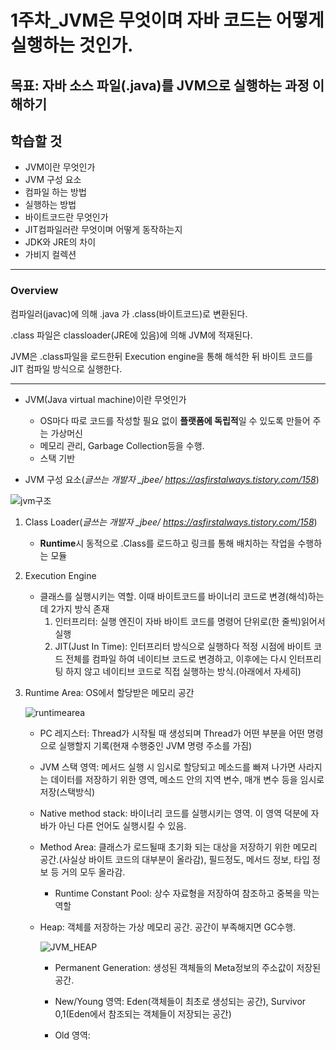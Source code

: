 # 1주차_JVM은 무엇이며 자바 코드는 어떻게 실행하는 것인가. 

## 목표: 자바 소스 파일(.java)를 JVM으로 실행하는 과정 이해하기

## 학습할 것

* JVM이란 무엇인가
* JVM 구성 요소
* 컴파일 하는 방법
* 실행하는 방법
* 바이트코드란 무엇인가
* JIT컴파일러란 무엇이며 어떻게 동작하는지
* JDK와 JRE의 차이
* 가비지 컬렉션

---

### Overview

컴파일러(javac)에 의해 .java 가 .class(바이트코드)로 변환된다.

.class 파일은 classloader(JRE에 있음)에 의해 JVM에 적재된다.

JVM은 .class파일을 로드한뒤 Execution engine을 통해 해석한 뒤 바이트 코드를 JIT 컴파일 방식으로 실행한다.

---

* JVM(Java virtual machine)이란 무엇인가
  * OS마다 따로 코드를 작성할 필요 없이 **플랫폼에 독립적**일 수 있도록 만들어 주는 가상머신
  * 메모리 관리, Garbage Collection등을 수행.
  * 스택 기반

* JVM 구성 요소(*글쓰는 개발자 _jbee/ https://asfirstalways.tistory.com/158*)

![jvm구조](/Users/beonghyunkang/Desktop/1주차/jvm구조.png)

1. Class Loader(*글쓰는 개발자 _jbee/ https://asfirstalways.tistory.com/158*)

   * **Runtime**시 동적으로 .Class를 로드하고 링크를 통해 배치하는 작업을 수행하는 모듈

2. Execution Engine

   * 클래스를 실행시키는 역할. 이때 바이트코드를 바이너리 코드로 변경(해석)하는데 2가지 방식 존재
     1. 인터프리터: 실행 엔진이 자바 바이트 코드를 명령어 단위로(한 줄씩)읽어서 실행
     2. JIT(Just In Time): 인터프리터 방식으로 실행하다 적정 시점에 바이트 코드 전체를 컴파일 하여 네이티브 코드로 변경하고, 이후에는 다시 인터프리팅 하지 않고 네이티브 코드로 직접 실행하는 방식.(아래에서 자세히)

3. Runtime Area: OS에서 할당받은 메모리 공간

   ![runtimearea](/Users/beonghyunkang/Desktop/1주차/runtimearea.png)

   * PC 레지스터: Thread가 시작될 때 생성되며 Thread가 어떤 부분을 어떤 명령으로 실행할지 기록(현재 수행중인 JVM 명령 주소를 가짐)

   * JVM 스택 영역: 메서드 실행 시 임시로 할당되고 메소드를 빠져 나가면 사라지는 데이터를 저장하기 위한 영역, 메소드 안의 지역 변수, 매개 변수 등을 임시로 저장(스택방식)

   * Native method stack: 바이너리 코드를 실행시키는 영역. 이 영역 덕분에 자바가 아닌 다른 언어도 실행시킬 수 있음.

   * Method Area: 클래스가 로드될때 초기화 되는 대상을 저장하기 위한 메모리 공간.(사실상 바이트 코드의 대부분이 올라감), 필드정도, 메서드 정보, 타입 정보 등 거의 모두 올라감.

     - Runtime Constant Pool: 상수 자료형을 저장하여 참조하고 중복을 막는 역할

   * Heap: 객체를 저장하는 가상 메모리 공간. 공간이 부족해지면 GC수행.

     ![JVM_HEAP](/Users/beonghyunkang/Desktop/1주차/JVM_HEAP.png)

     - Permanent Generation: 생성된 객체들의 Meta정보의 주소값이 저장된 공간.  

     - New/Young 영역: Eden(객체들이 최초로 생성되는 공간), Survivor 0,1(Eden에서 참조되는 객체들이 저장되는 공간)

     - Old 영역:

       

